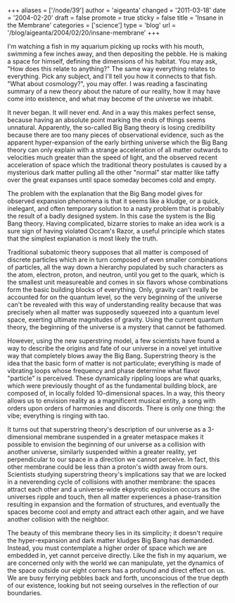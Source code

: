 +++
aliases = ['/node/39']
author = 'aigeanta'
changed = '2011-03-18'
date = '2004-02-20'
draft = false
promote = true
sticky = false
title = 'Insane in the Membrane'
categories = ['science']
type = 'blog'
url = '/blog/aigeanta/2004/02/20/insane-membrane'
+++
<p>I'm watching a fish in my aquarium picking up rocks with his mouth, swimming a few inches away, and then depositing the pebble. He is making a space for himself, defining the dimensions of his habitat. You may ask, "How does this relate to anything?" The same way everything relates to everything. Pick any subject, and I'll tell you how it connects to that fish. "What about cosmology?", you may offer. I was reading a fascinating summary of a new theory about the nature of our reality, how it may have come into existence, and what may become of the universe we inhabit.</p>
<p>It never began. It will never end. And in a way this makes perfect sense, because having an absolute point marking the ends of things seems unnatural. Apparently, the so-called Big Bang theory is losing credibility because there are too many pieces of observational evidence, such as the apparent hyper-expansion of the early birthing universe which the Big Bang theory can only explain with a strange acceleration of all matter outwards to velocities much greater than the speed of light, and the observed recent acceleration of space which the traditional theory postulates is caused by a mysterious dark matter pulling all the other "normal" star matter like taffy over the great expanses until space someday becomes cold and empty.</p><p>The problem with the explanation that the Big Bang model gives for observed expansion phenomena is that it seems like a kludge, or a quick, inelegant, and often temporary solution to a nasty problem that is probably the result of a badly designed system. In this case the system is the Big Bang theory. Having complicated, bizarre stories to make an idea work is a sure sign of having violated Occam's Razor, a useful principle which states that the simplest explanation is most likely the truth.</p><p>Traditional subatomic theory supposes that all matter is composed of discrete particles which are in turn composed of even smaller combinations of particles, all the way down a hierarchy populated by such characters as the atom, electron, proton, and neutron, until you get to the quark, which is the smallest unit measureable and comes in six flavors whose combinations form the basic building blocks of everything. Only, gravity can't really be accounted for on the quantum level, so the very beginning of the universe can't be revealed with this way of understanding reality because that was precisely when all matter was supposedly squeezed into a quantum level space, exerting ultimate magnitudes of gravity. Using the current quantum theory, the beginning of the universe is a mystery that cannot be fathomed.</p><p>However, using the new superstring model, a few scientists have found a way to describe the origins and fate of our universe in a novel yet intuitive way that completely blows away the Big Bang. Superstring theory is the idea that the basic form of matter is not particulate; everything is made of vibrating loops whose frequency and phase determine what flavor "particle" is perceived. These dynamically rippling loops are what quarks, which were previously thought of as the fundamental building block, are composed of, in locally folded 10-dimensional spaces. In a way, this theory allows us to envision reality as a magnificent musical entity, a song with orders upon orders of harmonies and discords. There is only one thing: the vibe; everything is ringing with tao.</p><p>It turns out that superstring theory's description of our universe as a 3-dimensional membrane suspended in a greater metaspace makes it possible to envision the beginning of our universe as a collision with another universe, similarly suspended within a greater reality, yet perpendicular to our space in a direction we cannot perceive. In fact, this other membrane could be less than a proton's width away from ours. Scientists studying superstring theory's implications say that we are locked in a neverending cycle of collisions with another membrane: the spaces attract each other and a universe-wide ekpyrotic explosion occurs as the universes ripple and touch, then all matter experiences a phase-transition resulting in expansion and the formation of structures, and eventually  the spaces become cool and empty and attract each other again, and we have another collision with the neighbor.</p><p>The beauty of this membrane theory lies in its simplicity; it doesn't require the hyper-expansion and dark matter kludges Big Bang has demanded. Instead, you must contemplate a higher order of space which we are embedded in, yet cannot perceive directly. Like the fish in my aquarium, we are concerned only with the world we can manipulate, yet the dynamics of the space outside our eight corners has a profound and direct effect on us. We are busy ferrying pebbles back and forth, unconscious of the true depth of our existence, looking but not seeing ourselves in the reflection of our boundaries.</p>


